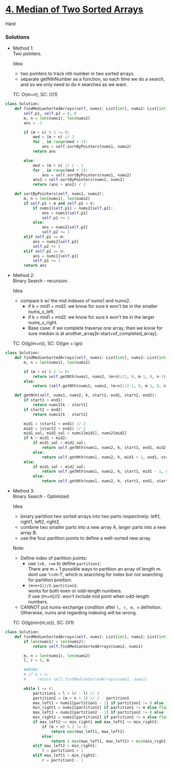# [4. Median of Two Sorted Arrays](https://leetcode.com/problems/median-of-two-sorted-arrays/description/?envType=company&envId=amazon&favoriteSlug=amazon-six-months)

Hard

### Solutions

- Method 1:\
  Two pointers.

  Idea:
  - two pointers to track nth number in two sorted arrays.
  - separate getNthNumber as a function, so each time we do a search, and so we only need to do n searches as we want.

  TC: O(m+n), SC: O(1)

```python
class Solution:
    def findMedianSortedArrays(self, nums1: List[int], nums2: List[int]) -> float:
        self.p1, self.p2 = 0, 0
        m, n = len(nums1), len(nums2)
        ans = -1

        if (m + n) % 2 != 0:
            med = (m + n) // 2
            for _ in range(med + 1):
                ans = self.sortByPointers(nums1, nums2)
            return ans

        else:
            med = (m + n) // 2 - 1
            for _ in range(med + 1):
                ans = self.sortByPointers(nums1, nums2)
            ans2 = self.sortByPointers(nums1, nums2)
            return (ans + ans2) / 2

    def sortByPointers(self, nums1, nums2):
        m, n = len(nums1), len(nums2)
        if self.p1 < m and self.p2 < n:
            if nums1[self.p1] < nums2[self.p2]:
                ans = nums1[self.p1]
                self.p1 += 1
            else:
                ans = nums2[self.p2]
                self.p2 += 1
        elif self.p1 == m:
            ans = nums2[self.p2]
            self.p2 += 1
        elif self.p2 == n:
            ans = nums1[self.p1]
            self.p1 += 1
        return ans
```


- Method 2:\
  Binary Search - recursion.

  Idea:
  - compare k w/ the mid indexes of nums1 and nums2.
    - if k > mid1 + mid2: we know for sure k won't be in the smaller nums_x_left.
    - if k < mid1 + mid2: we know for sure k won't be in the larger nums_x_right.
    - Base case: if we complete traverse one array, then we know for sure median is at another_array[k-start+of_completed_array].

  TC: O(lg(m+n)), SC: O(lgm + lgn)

```python
class Solution:
    def findMedianSortedArrays(self, nums1: List[int], nums2: List[int]) -> float:
        m, n = len(nums1), len(nums2)

        if (m + n) % 2 != 0:
            return self.getNth(nums1, nums2, (m+n)//2, 0, m-1, 0, n-1)
        else:
            return (self.getNth(nums1, nums2, (m+n)//2-1, 0, m-1, 0, n-1) + self.getNth(nums1, nums2, (m+n)//2, 0, m-1, 0, n-1)) / 2

    def getNth(self, nums1, nums2, k, start1, end1, start2, end2):
        if start1 > end1:
            return nums2[k - start1]
        if start2 > end2:
            return nums1[k - start2]

        mid1 = (start1 + end1) // 2
        mid2 = (start2 + end2) // 2
        mid1_val, mid2_val = nums1[mid1], nums2[mid2]
        if k > mid1 + mid2:
            if mid1_val > mid2_val:
                return self.getNth(nums1, nums2, k, start1, end1, mid2 + 1, end2)
            else:
                return self.getNth(nums1, nums2, k, mid1 + 1, end1, start2, end2)
        else:
            if mid1_val > mid2_val:
                return self.getNth(nums1, nums2, k, start1, mid1 - 1, start2, end2)
            else:
                return self.getNth(nums1, nums2, k, start1, end1, start2, end2 - 1)
```


- Method 3:\
  Binary Search - Optimized.

  Idea:
  - binary partition two sorted arrays into two parts respectively: left1, right1, left2, right2.
  - combine two smaller parts into a new array A, larger parts into a new array B.
  - use the four partition points to define a well-sorted new array.

  Note:
  - Define index of partition points:
    - use `l=0, r=m` to define `partition1`:\
      There are m + 1 possible ways to partition an array of length m.\
      dont use 'r=m-1', which is searching for index but not searching for partition position.
    - `(m+n+1)//2-partition1`:\
      works for both even or odd-length numbers.\
      if use (m+n)//2: won't include mid point when odd-length numbers.
  - CANNOT put nums-exchange condition after `l, r, m, n` definition. Otherwise, nums and regarding indexing will be wrong.

  TC: O(lg(min(m,n))), SC: O(1)

```python
class Solution:
    def findMedianSortedArrays(self, nums1: List[int], nums2: List[int]) -> float:
        if len(nums1) > len(nums2):
            return self.findMedianSortedArrays(nums2, nums1)

        m, n = len(nums1), len(nums2)
        l, r = 0, m

        #WRONG:
        # if m > n:
        #     return self.findMedianSortedArrays(nums2, nums1)

        while l <= r:
            partition1 = l + (r - l) // 2
            partition2 = (m + n + 1) // 2 - partition1
            max_left1 = nums1[partition1 - 1] if partition1 != 0 else float('-inf')
            min_right1 = nums1[partition1] if partition1 != m else float('inf')
            max_left2 = nums2[partition2 - 1] if partition2 != 0 else float('-inf')
            min_right2 = nums2[partition2] if partition2 != n else float('inf')
            if max_left2 <= min_right1 and max_left1 <= min_right2:
                if (m + n) % 2 != 0:
                    return max(max_left1, max_left2)
                else:
                    return ( max(max_left1, max_left2) + min(min_right1, min_right2) ) / 2
            elif max_left2 > min_right1:
                l = partition1 + 1
            elif max_left1 > min_right2:
                r = partition1 - 1
```
